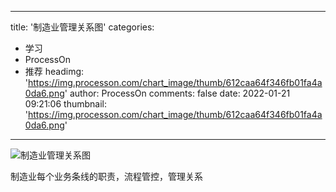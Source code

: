 
---
title: '制造业管理关系图'
categories: 
 - 学习
 - ProcessOn
 - 推荐
headimg: 'https://img.processon.com/chart_image/thumb/612caa64f346fb01fa4a0da6.png'
author: ProcessOn
comments: false
date: 2022-01-21 09:21:06
thumbnail: 'https://img.processon.com/chart_image/thumb/612caa64f346fb01fa4a0da6.png'
---

<div>   
<img class="thumb" alt="制造业管理关系图" src="https://img.processon.com/chart_image/thumb/612caa64f346fb01fa4a0da6.png" referrerpolicy="no-referrer">
<p>制造业每个业务条线的职责，流程管控，管理关系</p>  
</div>
            